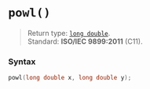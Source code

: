 # `powl()`

> Return type: [`long double`](/data-types/long-double/).  
> Standard: **ISO/IEC 9899:2011** (C11).

### Syntax

```c
powl(long double x, long double y);
```